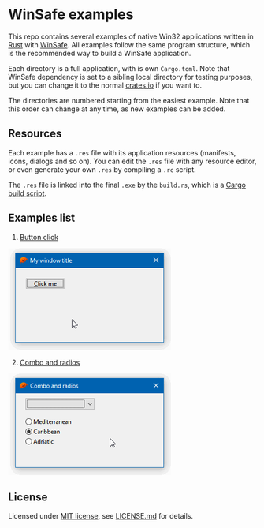 # WinSafe examples

This repo contains several examples of native Win32 applications written in [Rust](https://www.rust-lang.org) with [WinSafe](https://crates.io/crates/winsafe). All examples follow the same program structure, which is the recommended way to build a WinSafe application.

Each directory is a full application, with is own `Cargo.toml`. Note that WinSafe dependency is set to a sibling local directory for testing purposes, but you can change it to the normal [crates.io](https://crates.io/crates/winsafe) if you want to.

The directories are numbered starting from the easiest example. Note that this order can change at any time, as new examples can be added.

## Resources

Each example has a `.res` file with its application resources (manifests, icons, dialogs and so on). You can edit the `.res` file with any resource editor, or even generate your own `.res` by compiling a `.rc` script.

The `.res` file is linked into the final `.exe` by the `build.rs`, which is a [Cargo build script](https://doc.rust-lang.org/cargo/reference/build-scripts.html).

## Examples list

1. [Button click](01_button_click/)

![Example 01](01_button_click/screen.gif)

2. [Combo and radios](02_combo_and_radios/)

![Example 02](02_combo_and_radios/screen.gif)

## License

Licensed under [MIT license](https://opensource.org/licenses/MIT), see [LICENSE.md](LICENSE.md) for details.
